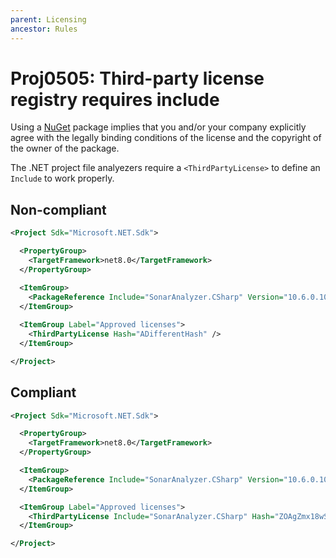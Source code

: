 ```yaml
---
parent: Licensing
ancestor: Rules
---
```


# Proj0505: Third-party license registry requires include
Using a [NuGet](https://www.nuget.org) package implies that you
and/or your company explicitly agree with the legally binding conditions of the
license and the copyright of the owner of the package.

The .NET project file analyezers require a `<ThirdPartyLicense>` to define an
`Include` to work properly.

## Non-compliant
``` xml
<Project Sdk="Microsoft.NET.Sdk">

  <PropertyGroup>
    <TargetFramework>net8.0</TargetFramework>
  </PropertyGroup>

  <ItemGroup>
    <PackageReference Include="SonarAnalyzer.CSharp" Version="10.6.0.109712" />
  </ItemGroup>
  
  <ItemGroup Label="Approved licenses">
    <ThirdPartyLicense Hash="ADifferentHash" />
  </ItemGroup>

</Project>
```

## Compliant
``` xml
<Project Sdk="Microsoft.NET.Sdk">

  <PropertyGroup>
    <TargetFramework>net8.0</TargetFramework>
  </PropertyGroup>

  <ItemGroup>
    <PackageReference Include="SonarAnalyzer.CSharp" Version="10.6.0.109712" />
  </ItemGroup>

  <ItemGroup Label="Approved licenses">
    <ThirdPartyLicense Include="SonarAnalyzer.CSharp" Hash="ZOAgZmx18wSWq5KpOpWd2bB9123" />
  </ItemGroup>

</Project>
```